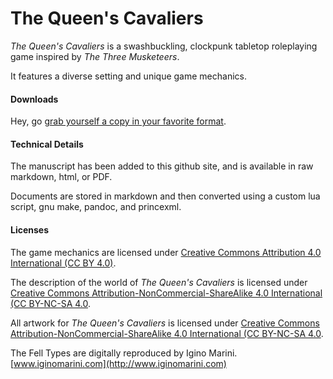 # The Queen's Cavaliers 

*The Queen's Cavaliers* is a swashbuckling, clockpunk tabletop roleplaying game inspired by *The Three Musketeers*.

It features a diverse setting and unique game mechanics.

#### Downloads

Hey, go [grab yourself a copy in your favorite format](https://github.com/caoimhesnow/the-queens-cavaliers/tree/master/downloads).

#### Technical Details

The manuscript has been added to this github site, and is available in raw markdown, html, or PDF.

Documents are stored in markdown and then converted using a custom lua script, gnu make, pandoc, and princexml.

#### Licenses

The game mechanics are licensed under [Creative Commons Attribution 4.0 International (CC BY 4.0)](https://creativecommons.org/licenses/by/4.0/).

The description of the world of *The Queen's Cavaliers* is licensed under [Creative Commons Attribution-NonCommercial-ShareAlike 4.0 International (CC BY-NC-SA 4.0](https://creativecommons.org/licenses/by-nc-sa/4.0/).

All artwork for *The Queen's Cavaliers* is licensed under [Creative Commons Attribution-NonCommercial-ShareAlike 4.0 International (CC BY-NC-SA 4.0](https://creativecommons.org/licenses/by-nc-sa/4.0/).

The Fell Types are digitally reproduced by Igino Marini. [www.iginomarini.com](http://www.iginomarini.com)
